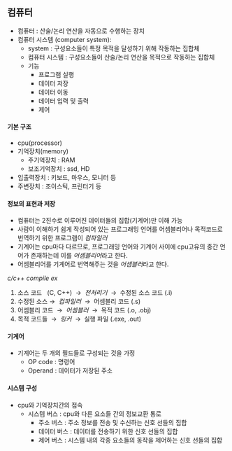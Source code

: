 ## 컴퓨터

- 컴퓨터 : 산술/논리 연산을 자동으로 수행하는 장치
- 컴퓨터 시스템 (computer system):
	- system : 구성요소들이 특정 목적을 달성하기 위해 작동하는 집합체
	- 컴퓨터 시스템 : 구성요소들이 산술/논리 연산을 목적으로 작동하는 집합체
	- 기능 
		- 프로그램 실행
		- 데이터 저장
		- 데이터 이동
		- 데이터 입력 및 출력
		- 제어

#### 기본 구조
- cpu(processor)
- 기억장치(memory)
	- 주기억장치 : RAM
	- 보조기억장치 : ssd, HD
- 입출력장치 : 키보드, 마우스, 모니터 등
- 주변장치 : 조이스틱, 프린터기 등

#### 정보의 표현과 저장
- 컴퓨터는 2진수로 이루어진 데이터들의 집합(기계어)만 이해 가능
- 사람이 이해하기 쉽게 작성되어 있는 프로그래밍 언어를 어셈블리어나 목적코드로 번역하기 위한 프로그램이 *컴파일러*
- 기계어는 cpu마다 다르므로, 프로그래밍 언어와 기계어 사이에 cpu고유의 중간 언어가 존재하는데 이를 *어셈블리어*라고 한다.
- 어셈블리어를 기계어로 번역해주는 것을 *어셈블러*라고 한다.

*c/c++ compile ex*
1. 소스 코드   (C, C++)  →  *전처리기*  →  수정된 소스 코드 (.i)
2. 수정된 소스 →  *컴파일러*  →  어셈블리 코드 (.s)
3. 어셈블리 코드  →  *어셈블러*  →  목적 코드 (.o, .obj)
4. 목적 코드들  →  *링커*  →  실행 파일 (.exe, .out)

#### 기계어
- 기계어는 두 개의 필드들로 구성되는 것을 가정
	- OP code : 명령어
	- Operand : 데이터가 저장된 주소

#### 시스템 구성

- cpu와 기억장치간의 접속
	- 시스템 버스 : cpu와 다른 요소들 간의 정보교환 통로
		- 주소 버스 : 주소 정보를 전송 및 수신하는 신호 선들의 집합
		- 데이터 버스 : 데이터를 전송하기 위한 신호 선들의 집합
		- 제어 버스 : 시스템 내의 각종 요소들의 동작을 제어하는 신호 선들의 집합

